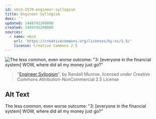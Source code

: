 ```yaml
---
id: xkcd.1570-engineer-syllogism
title: Engineer Syllogism
desc: ''
updated: 1440745200000
created: 1440745200000
sources:
  - name: xkcd
    url: 'https://creativecommons.org/licenses/by-nc/2.5/'
    license: Creative Commons 2.5
---
```

![The less common, even worse outcome: "3: \[everyone in the financial system\] WOW, where did all my money just go?"](https://imgs.xkcd.com/comics/engineer_syllogism.png)
> "[Engineer Syllogism](https://xkcd.com/1570/)", by Randall Munroe, licensed under Creative Commons Attribution-NonCommercial 2.5 License

## Alt Text
The less common, even worse outcome: "3: \[everyone in the financial system\] WOW, where did all my money just go?"
